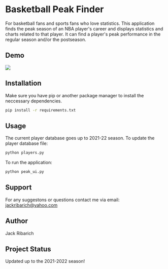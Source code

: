 # Basketball Peak Finder

For basketball fans and sports fans who love 
statistics. This application finds the peak 
season of an NBA player's career and displays 
statistics and charts related to that player. 
It can find a player's peak performance in the
regular season and/or the postseason.


## Demo

![](demo.gif)

## Installation

Make sure you have pip or another package manager
to install the neccessary dependencies.

```bash
pip install -r requirements.txt
```

## Usage

The current player database goes up to 2021-22 season.
To update the player database file:
```bash
python players.py
```

To run the application:
```bash
python peak_ui.py
```

## Support

For any suggestons or questions contact me via email: 
jackribarich@yahoo.com

## Author

Jack Ribarich

## Project Status

Updated up to the 2021-2022 season!
